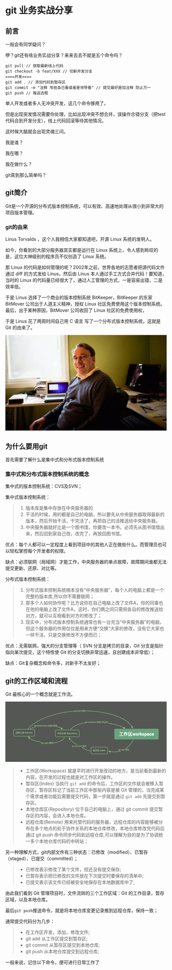 # git 业务实战分享

## 前言

一般会有同学疑问？

咿？git还有啥业务实战分享？来来去去不就是五个命令吗？

```
git pull // 获取最新线上代码
git checkout -b feat/XXX // 切新开发分支
====开发====
git add . // 添加代码到暂存区
git commit -m "注释 写给自己看或者是领导看" // 提交最好是加注释 防止万一
git push // 推送远程
```

单人开发或者多人无冲突开发，这几个命令够用了。

但是出现突发情况需要你处理，比如出现冲突不想合并，误操作合错分支（把test代码合到开发分支），线上代码回滚等待其他情况。

这时候大脑就会出现灵魂三问。

我是谁？

我在哪？

我在做什么？

git真到那么简单吗？

## git简介

Git是一个开源的分布式版本控制系统，可以有效、高速地处理从很小到非常大的项目版本管理。

### git的由来
Linus Torvalds ，这个人我相信大家都知道吧，开源 Linux 系统的发明人。

如今，你看到的大部分服务器其实都是运行在 Linux 系统上，令人感到称叹的是，这位大神级别的程序员不仅创造了 Linux  系统。

那 Linux 的代码是如何管理的呢？2002年之前，世界各地的志愿者把源代码文件通过 diff 的方式发给 Linus，然后由 Linus 本人通过手工方式合并代码！要知道，当时的 Linux 的代码量已经很大了，通过人工管理的方式，一是容易出错，二是效率低。

于是 Linus 选择了一个商业的版本控制系统 BitKeeper，BitKeeper 的东家 BitMover 公司出于人道主义精神，授权 Linux 社区免费使用这个版本控制系统。最后，出于某种原因，BitMover 公司收回了 Linux 社区的免费使用权，

于是 Linus 花了两周时间自己用 C 语言 写了一个分布式版本控制系统，这就是 Git 的由来了。

![Linus Torvalds](./img/people.image)

## 为什么要用git

首先需要了解什么是集中式和分布式版本控制系统

### 集中式和分布式版本控制系统的概念

集中式的版本控制系统：CVS及SVN；

集中式版本控制系统：

> 1. 版本库是集中存放在中央服务器的
> 2. 干活的时候，用的都是自己的电脑，所以要先从中央服务器取得最新的版本，然后开始干活，干完活了，再把自己的活推送给中央服务器。
> 3. 中央服务器就好比是一个图书馆，你要改一本书，必须先从图书馆借出来，然后回到家自己改，改完了，再放回图书馆。

优点：每个人都可以一定程度上看到项目中的其他人正在做些什么。而管理员也可以轻松掌控每个开发者的权限。

缺点：必须联网（局域网）才能工作，中央服务器的单点故障，故障期间谁都无法提交更新、还原、对比等。

分布式版本控制系统：
> 1. 分布式版本控制系统根本没有“中央服务器”，每个人的电脑上都是一个完整的版本库,所以你不需要联网；
> 2. 那多个人如何协作呢？比方说你在自己电脑上改了文件A，你的同事也在他的电脑上改了文件A，这时，你们俩之间只需把各自的修改推送给对方，就可以互相看到对方的修改了；
> 3. 现实中，分布式版本控制系统通常也有一台充当“中央服务器”的电脑，但这个服务器的作用仅仅是用来方便“交换”大家的修改，没有它大家也一样干活，只是交换修改不方便而已；

优点：无需联网，强大的分支管理等（ SVN 分支是拷贝的目录，Git 分支是指针指向某次提交，这个特性使 Git 的分支切换非常迅速，且创建成本非常低）；

缺点：Git复杂概念和命令多，对新手不太友好；

## git的工作区域和流程

Git 最核心的一个概念就是工作流。

![git](./img/git.png)

> * 工作区(Workspace) 就是平时进行开发改动的地方，是当前看到最新的内容，在开发的过程也就是对工作区的操作。
> * 暂存区(Index) 当执行 `git add` 的命令后，工作区的文件就会被移入暂存区，暂存区标记了当前工作区中那些内容是被 Git 管理的，当完成某个需求或者功能后需要提交代码，第一步就是通过 `git add` 先提交到暂存区。
> * 本地仓库区(Repository) 位于自己的电脑上，通过 git commit 提交暂存区的内容，会进入本地仓库。
> * 远程仓库(Remote) 用来托管代码的服务器，远程仓库的内容能够被分布在多个地点的处于协作关系的本地仓库修改，本地仓库修改完代码后通过 git push 命令同步代码到远程仓库,可以理解为目的是为了协调统一多个本地仓库代码的中转站；


另一种理解方式，git内部文件有三种状态：已修改（modified）、已暂存（staged）、已提交（committed）；

> * 已修改表示修改了某个文件，但还没有提交保存;
> * 已暂存表示把已修改的文件放在下次提交时要保存的清单中;
> * 已提交表示该文件已经被安全地保存在本地数据库中了;

由此我们看到 Git 管理项目时，文件流转的三个工作区域：Git 的工作目录，暂存区域，以及本地仓库。

最后`git push`推送命令，就是将本地仓库变更记录推到远程仓库，保持一致；

通常提交代码分为几步：
> * 在工作区开发，添加，修改文件;
> * git add 从工作区提交到暂存区;
> * git commit 从暂存区提交到本地仓库;
> * git push 从本地仓库提交到远程仓库;

一般来说，记住以下命令，便可进行日常工作了
